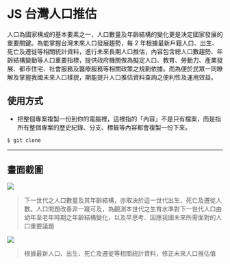 # JS 台灣人口推估

人口為國家構成的基本要素之一，人口數量及年齡結構的變化更是決定國家發展的重要關鍵。為能掌握台灣未來人口發展趨勢，每 2 年根據最新戶籍人口、出生、死亡及遷徙等相關統計資料，進行未來長期人口推估，內容包含總人口數趨勢、年齡結構變動等人口重要指標，提供政府機關做為擬定人口、教育、勞動力、產業發展、都市住宅、社會服務及醫療服務等相關政策之規劃依據。而為便於民眾一同瞭解及掌握我國未來人口樣貌，期能提升人口推估資料查詢之便利性及運用效益。

## 使用方式
- 把整個專案複製一份到你的電腦裡，這裡指的「內容」不是只有檔案，而是指所有整個專案的歷史紀錄、分支、標籤等內容都會複製一份下來。
```sh
$ git clone
```

----

## 畫面截圖
![](https://i.imgur.com/2oepz19.png)
> 下一世代之人口數量及其年齡結構，亦取決於這一世代出生、死亡及遷徙人數。人口問題改善非一蹴可及，為觀測本世代之生育水準對下一世代人口由幼年至老年時期之年齡結構變化，以及早思考、因應我國未來所需面對的人口重要議題

![](https://i.imgur.com/14hNUG1.png)
> 根據最新人口、出生、死亡及遷徙等相關統計資料，修正未來人口推估值
